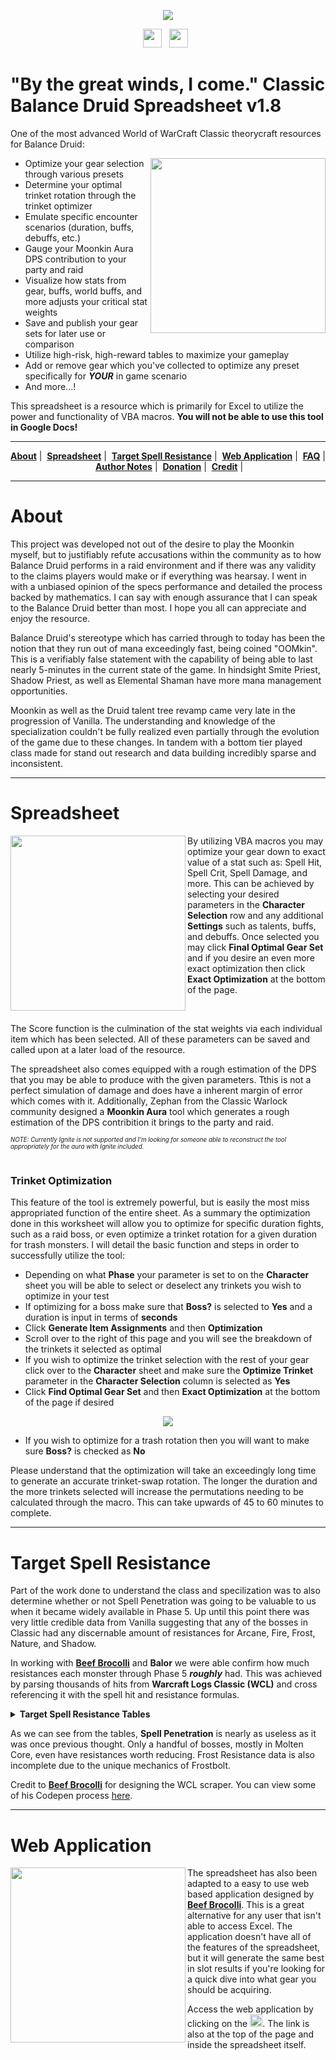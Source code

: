 <p align='center'>
<a href="https://github.com/Keftenk/ClassicBalanceDruid/"><img src="Images/moonkin_banner.png"></a>
</p>

<p align='center'>
<a href="https://kmmiles.gitlab.io/moonkin-calc/"><img height="30" src="Images/moonfireicon.png"></a>&nbsp;&nbsp;
<a href="https://www.paypal.com/paypalme2/keftenk?locale.x=en_US"><img height="30" src="Images/paypalicon.png"></a>&nbsp;&nbsp;
</p>


# "By the great winds, I come." Classic Balance Druid Spreadsheet v1.8

One of the most advanced World of WarCraft Classic theorycraft resources for Balance Druid:

<img align="right" src="Images/moonkin_side.png" height="280">

- Optimize your gear selection through various presets
- Determine your optimal trinket rotation through the trinket optimizer
- Emulate specific encounter scenarios (duration, buffs, debuffs, etc.)
- Gauge your Moonkin Aura DPS contribution to your party and raid
- Visualize how stats from gear, buffs, world buffs, and more adjusts your critical stat weights
- Save and publish your gear sets for later use or comparison
- Utilize high-risk, high-reward tables to maximize your gameplay
- Add or remove gear which you've collected to optimize any preset specifically for <b><i>YOUR</i></b> in game scenario
- And more...!

This spreadsheet is a resource which is primarily for Excel to utilize the power and functionality of VBA macros. <b>You will not be able to use this tool in Google Docs!</b>

  ---
  
<p align='center'>
<a href="#About"><b>About</b></a>&nbsp;|&nbsp;
<a href="#Spreadsheet"><b>Spreadsheet</b></a>&nbsp;|&nbsp;
<a href="#Target-Spell-Resistance"><b>Target Spell Resistance</b></a>&nbsp;|&nbsp;
<a href="#Web-Application"><b>Web Application</b></a>&nbsp;|&nbsp;
<a href="https://www.paypal.com/paypalme2/keftenk?locale.x=en_US"><b>FAQ</b></a>&nbsp;|&nbsp;
<a href="https://www.paypal.com/paypalme2/keftenk?locale.x=en_US"><b>Author Notes</b></a>&nbsp;|&nbsp;
<a href="https://www.paypal.com/paypalme2/keftenk?locale.x=en_US"><b>Donation</b></a>&nbsp;|&nbsp;
<a href="https://www.paypal.com/paypalme2/keftenk?locale.x=en_US"><b>Credit</b></a>&nbsp;|&nbsp;
</p> 

  ---

# <a href id="#About"></a>About

This project was developed not out of the desire to play the Moonkin myself, but to justifiably refute accusations within the community as to how Balance Druid performs in a raid environment and if there was any validity to the claims players would make or if everything was hearsay. I went in with a unbiased opinion of the specs performance and detailed the process backed by mathematics. I can say with enough assurance that I can speak to the Balance Druid better than most. I hope you all can appreciate and enjoy the resource.

Balance Druid's stereotype which has carried through to today has been the notion that they run out of mana exceedingly fast, being coined "OOMkin". This is a verifiably false statement with the capability of being able to last nearly 5-minutes in the current state of the game. In hindsight Smite Priest, Shadow Priest, as well as Elemental Shaman have more mana management opportunities.

Moonkin as well as the Druid talent tree revamp came very late in the progression of Vanilla. The understanding and knowledge of the specialization couldn't be fully realized even partially through the evolution of the game due to these changes. In tandem with a bottom tier played class made for stand out research and data building incredibly sparse and inconsistent.

  ---

# <a href id="#Spreadsheet"></a>Spreadsheet

<img align="left" src="Images/optimize.png" height="280">

By utilizing VBA macros you may optimize your gear down to exact value of a stat such as: Spell Hit, Spell Crit, Spell Damage, and more. This can be achieved by selecting your desired parameters in the <b>Character Selection</b> row and any additional <b>Settings</b> such as talents, buffs, and debuffs. Once selected you may click <b>Final Optimal Gear Set</b> and if you desire an even more exact optimization then click <b>Exact Optimization</b> at the bottom of the page.

&nbsp;&nbsp;

The Score function is the culmination of the stat weights via each individual item which has been selected. All of these parameters can be saved and called upon at a later load of the resource.

The spreadsheet also comes equipped with a rough estimation of the DPS that you may be able to produce with the given parameters. Tthis is not a perfect simulation of damage and does have a inherent margin of error which comes with it. Additionally, Zephan from the Classic Warlock community designed a <b>Moonkin Aura</b> tool which generates a rough estimation of the DPS contribition it brings to the party and raid.

<sub><sup><i>NOTE: Currently Ignite is not supported and I'm looking for someone able to reconstruct the tool appropriately for the aura with Ignite included.</i></sub></sup>

#

### Trinket Optimization

This feature of the tool is extremely powerful, but is easily the most miss appropriated function of the entire sheet. As a summary the optimization done in this worksheet will allow you to optimize for specific duration fights, such as a raid boss, or even optimize a trinket rotation for a given duration for trash monsters. I will detail the basic function and steps in order to successfully utilize the tool:

- Depending on what <b>Phase</b> your parameter is set to on the <b>Character</b> sheet you will be able to select or deselect any trinkets you wish to optimize in your test
- If optimizing for a boss make sure that <b>Boss?</b> is selected to <b>Yes</b> and a duration is input in terms of <b>seconds</b>
- Click <b>Generate Item Assignments</b> and then <b>Optimization</b>
- Scroll over to the right of this page and you will see the breakdown of the trinkets it selected as optimal
- If you wish to optimize the trinket selection with the rest of your gear click over to the <b>Character</b> sheet and make sure the <b>Optimize Trinket</b> parameter in the <b>Character Selection</b> column is selected as <b>Yes</b>
- Click <b>Find Optimal Gear Set</b> and then <b>Exact Optimization</b> at the bottom of the page if desired

<p align='center'>
<img src="Images/trinket_optimize.png">
</p>

- If you wish to optimize for a trash rotation then you will want to make sure <b>Boss?</b> is checked as <b>No</b>

Please understand that the optimization will take an exceedingly long time to generate an accurate trinket-swap rotation. The longer the duration and the more trinkets selected will increase the permutations needing to be calculated through the macro. This can take upwards of 45 to 60 minutes to complete.

  ---

# <a href id="#Target-Spell-Resistance"></a>Target Spell Resistance

Part of the work done to understand the class and specilization was to also determine whether or not <v>Spell Penetration</b> was going to be valuable to us when it became widely available in Phase 5. Up until this point there was very little credible data from Vanilla suggesting that any of the bosses in Classic had any discernable amount of resistances for Arcane, Fire, Frost, Nature, and Shadow.

In working with <a href="https://github.com/kmmiles"><b>Beef Brocolli</b></a> and <b>Balor</b> we were able confirm how much resistances each monster through Phase 5 <b><i>roughly</i></b> had. This was achieved by parsing thousands of hits from <b>Warcraft Logs Classic (WCL)</b> and cross referencing it with the spell hit and resistance formulas.

<details>
 <summary><strong>Target Spell Resistance Tables</strong></summary>

| Enemy                            | Arcane   | Fire   | Frost   | Nature   | Shadow   |
| -------------------------------- |:--------:|:------:|:-------:|:--------:|:--------:|
| The Prophet Skeram (15263)       | 6.76     | 3.4    | ?       | 0        | 4.36     |
| Princess Yauj (15543)            | 5.56     | 0      | ?       | 0        | 0        |
| Lord Kri (15511)                 | 0        | 0      | ?       | 0.36     | 0        |
| Vem (15544)                      | 3.04     | 0      | ?       | 0        | 0        |
| Battleguard Sartura (15516)      | 0        | 4.68   | ?       | 0        | 5.16     |
| Fankriss the Unyielding (15510)  | 2.32     | 0.36   | ?       | 0        | 0        |
| Viscidus (15299)                 | 180.12   | 181.96 | ?       | 180.08   | 183.8    |
| Glob of Viscidus (15667)         | ?        | 1.4    | ?       | ?        | 2.24     |
| Princess Huhuran (15509)         | 0        | 2.32   | ?       | 2.0      | 0        |
| Emperor Vek'lor (15276)          | 0        | 0      | ?       | 1.88     | 0        |
| Emperor Vek'nilash (15275)       | IMMUNE   | IMMUNE | ?       | IMMUNE   | IMMUNE   |
| Ouro (15517)                     | 0        | 3.2    | ?       | 3.0      | 0        |
| C'thun (15727)                   | 0        | 0      | ?       | 0        | 5.56     |
| Kurinaxx (15348)                 | 0        | 1.32   | ?       | 0        | 3.04     |
| General Rajaxx (15341)           | 0.2      | 0      | ?       | 0.04     | 1.72     |
| Moam (15340)                     | 0.2      | 0.96   | ?       | 0        | 0        |
| Buru the Gorger (15379)          | ?        | ?      | ?       | ?        | ?        |
| Ayamiss the Hunter (15369)       | 0        | 2.48   | ?       | 0        | 0.84     |
| Ossirian the Unscarred (15339)   | 243.08   | 249.32 | ?       | 237.88   | 245.52   |
| High Priest Venoxis (14507)      | 0.48     | 0.8    | ?       | 0        | 0        |
| High Priestess Jeklik (14517)    | 0        | 0.16   | ?       | 4.8      | 0.84     |
| High Priestess Mar'li (14510)    | 5.36     | 0      | ?       | 6.6      | 0        |
| Bloodlord Mandokir (11382)       | 1.12     | 0      | ?       | 2.68     | 3.76     |
| Gri'lek (15082)                  | 1.16     | 0      | ?       | 0        | 0        |
| Hazza'rah (15083)                | 2.8      | 6.36   | ?       | 0        | 0        |
| Renataki (15084)                 | ?        | ?      | ?       | ?        | ?        |
| Wushoolay (15085)                | ?        | 42.68  | ?       | ?        | 11.28    |
| High Priest Thekal (14509)       | 0        | 0      | ?       | 0.48     | 0        |
| Gahz'ranka (15114)               | 0.36     | 0.16   | ?       | 3.32     | 0        |
| High Priestess Arlokk (14515)    | 0.96     | 0      | ?       | 0        | 0.56     |
| Jin'do the Hexxer (11380)        | 1.2      | 1.44   | ?       | 0        | 0        |
| Hakkar (14834)                   | 0        | 0      | ?       | 8.72     | 0        |
| Razorgore the Untamed (12435)    | 7.2      | 5.48   | ?       | 0        | 0        |
| Vaelastrasz the Corrupt (13020)  | 0        | IMMUNE | ?       | 0        | 0        |
| Broodlord Lashlayer (12017)      | 0        | 0.0    | ?       | 0        | 10.56    |
| Firemaw (11983)                  | 3.8      | IMMUNE | ?       | 0        | 0        |
| Ebonroc (14601)                  | 0        | IMMUNE | ?       | 0        | 5.0      |
| Flamegor (11981)                 | 0        | IMMUNE | ?       | 0.08     | 1.8      |
| Chromaggus (14020)               | 273.36   | 274.96 | ?       | 274.6    | 274.84   |
| Nefarian (11583)                 | ?        | ?      | ?       | ?        | 0.92     |
| Onyxia (10184)                   | 0        | IMMUNE | ?       | 3.16     | 2.48     |
| Lucifron (12118)                 | 0        | 84.36  | ?       | 0        | 183.88   |
| Magmadar (11982)                 | 0        | 0      | ?       | 0        | 0        |
| Gehennas (12259)                 | 0        | 180.4  | ?       | 0        | 83.8     |
| Garr (12057)                     | 1.88     | 0      | ?       | 0        | 0        |
| Shazzrah (12264)                 | 213.24   | 106.8  | ?       | 81.88    | 97.28    |
| Baron Geddon (12056)             | 0        | IMMUNE | ?       | 0        | 2.24     |
| Golemagg the Incinerator (11988) | 0        | 176.8  | ?       | 0        | 1.08     |
| Ragnaros (11502)                 | 0        | IMMUNE | ?       | 0        | 0        |

</details>

As we can see from the tables, <b>Spell Penetration</b> is nearly as useless as it was once previous thought. Only a handful of bosses, mostly in Molten Core, even have resistances worth reducing. Frost Resistance data is also incomplete due to the unique mechanics of Frostbolt.

Credit to <a href="https://github.com/kmmiles"><b>Beef Brocolli</b></a> for designing the WCL scraper. You can view some of his Codepen process <a href="https://codepen.io/beef_broccoli/pen/zYqrBxw">here</a>.

  ---

# <a href id="#Web-Application"></a>Web Application

<img align="left" src="Images/moonkin_calculator.png" height="280">

The spreadsheet has also been adapted to a easy to use web based application designed by <a href="https://github.com/kmmiles"><b>Beef Brocolli</b></a>. This is a great alternative for any user that isn't able to access Excel. The application doesn't have all of the features of the spreadsheet, but it will generate the same best in slot results if you're looking for a quick dive into what gear you should be acquiring.

Access the web application by clicking on the <a href="https://kmmiles.gitlab.io/moonkin-calc/"><img height="20" src="Images/moonfireicon.png"></a>. The link is also at the top of the page and inside the spreadsheet itself. 
